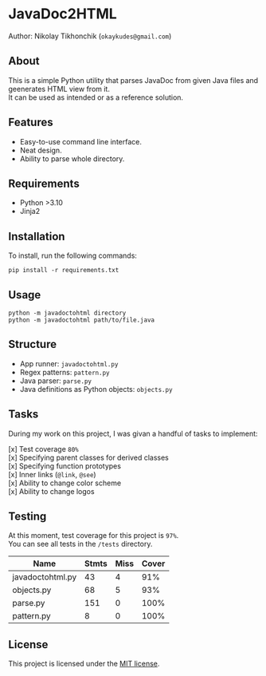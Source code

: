 # JavaDoc2HTML

Author: Nikolay Tikhonchik (`okaykudes@gmail.com`)

## About  
This is a simple Python utility that parses JavaDoc from given Java files and geenerates HTML view from it.  
It can be used as intended or as a reference solution.

## Features
- Easy-to-use command line interface.
- Neat design.
- Ability to parse whole directory.

## Requirements 
- Python >3.10
- Jinja2

## Installation

To install, run the following commands:
```
pip install -r requirements.txt
```

## Usage

```
python -m javadoctohtml directory
python -m javadoctohtml path/to/file.java
```

## Structure

- App runner: `javadoctohtml.py`  
- Regex patterns: `pattern.py`  
- Java parser: `parse.py`  
- Java definitions as Python objects: `objects.py`  

## Tasks

During my work on this project, I was givan a handful of tasks to implement:  

[x] Test coverage `80%`  
[x] Specifying parent classes for derived classes  
[x] Specifying function prototypes  
[x] Inner links (`@link`, `@see`)  
[x] Ability to change color scheme  
[x] Ability to change logos    

## Testing

At this moment, test coverage for this project is `97%`.  
You can see all tests in the `/tests` directory.  

| Name            | Stmts | Miss | Cover |
|-----------------|-------|------|-------|
|javadoctohtml.py |    43 |    4 |   91% |
|objects.py       |    68 |    5 |   93% |
|parse.py         |   151 |    0 |  100% |
|pattern.py       |     8 |    0 |  100% |

## License

This project is licensed under the [MIT license](LICENSE).